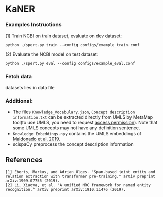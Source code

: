 # KaNER


###  Examples Instructions
(1) Train NCBI on train dataset, evaluate on dev dataset:
```
python ./spert.py train --config configs/example_train.conf
```

(2) Evaluate the NCBI model on test dataset:
```
python ./spert.py eval --config configs/example_eval.conf
```

### Fetch data
datasets lies in data file

### Additional:
+ The files `Knowledge_Vocabulary.json`, `Concept description information.txt` can be extracted directly from UMLS by  MetaMap tool(to use UMLS, you need to request [access permission](https://www.nlm.nih.gov/research/umls/index.html)). Note that some UMLS concepts may not have any definition sentence.
+ `Knowledge_Embeddings.npy` contains the UMLS embeddings of [Maldonado et al. 2019](https://www.ncbi.nlm.nih.gov/pmc/articles/PMC6568073/).
+ scispaCy  preprocess the concept description information 


## References
```
[1] Eberts, Markus, and Adrian Ulges. "Span-based joint entity and relation extraction with transformer pre-training." arXiv preprint arXiv:1909.07755 (2019).
[2] Li, Xiaoya, et al. "A unified MRC framework for named entity recognition." arXiv preprint arXiv:1910.11476 (2019).
```
